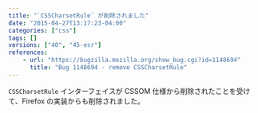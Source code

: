 ```yaml
---
title: "`CSSCharsetRule` が削除されました"
date: "2015-04-27T13:17:23-04:00"
categories: ["css"]
tags: []
versions: ["40", "45-esr"]
references:
    - url: "https://bugzilla.mozilla.org/show_bug.cgi?id=1148694"
      title: "Bug 1148694 - remove CSSCharsetRule"
---
```

`CSSCharsetRule` インターフェイスが CSSOM 仕様から削除されたことを受けて、Firefox の実装からも削除されました。
